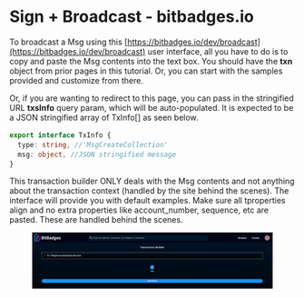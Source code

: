 # Sign + Broadcast - bitbadges.io

To broadcast a Msg using this [https://bitbadges.io/dev/broadcast](https://bitbadges.io/dev/broadcast)  user interface, all you have to do is to copy and paste the Msg contents into the text box. You should have the **txn** object from prior pages in this tutorial. Or, you can start with the samples provided and customize from there.

Or, if you are wanting to redirect to this page, you can pass in the stringified URL **txsInfo** query param, which will be auto-populated.  It is expected to be a JSON stringified array of TxInfo\[] as seen below.

```typescript
export interface TxInfo {
  type: string, //'MsgCreateCollection'
  msg: object, //JSON stringified message
}
```

This transaction builder ONLY deals with the Msg contents and not anything about the transaction context (handled by the site behind the scenes). The interface will provide you with default examples. Make sure all tproperties align and no extra properties like account\_number, sequence, etc are pasted. These are handled behind the scenes.

<figure><img src="../../.gitbook/assets/image (7) (1).png" alt=""><figcaption></figcaption></figure>
